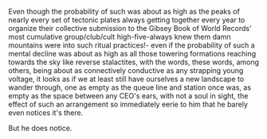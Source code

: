 Even though the probability of such was about as high as the peaks of nearly every set of tectonic plates always getting together every year to organize their collective submission to the Gibsey Book of World Records' most cumulative group/club/cult high-five-always knew them damn mountains were into such ritual practices!- even if the probability of such a mental decline was about as high as all those towering formations reaching towards the sky like reverse stalactites, with the words, these words, among others, being about as connectively conductive as any strapping young voltage, it looks as if we at least still have ourselves a new landscape to wander through, one as empty as the queue line and station once was, as empty as the space between any CEO's ears, with not a soul in sight, the effect of such an arrangement so immediately eerie to him that he barely even notices it's there.

But he does notice.